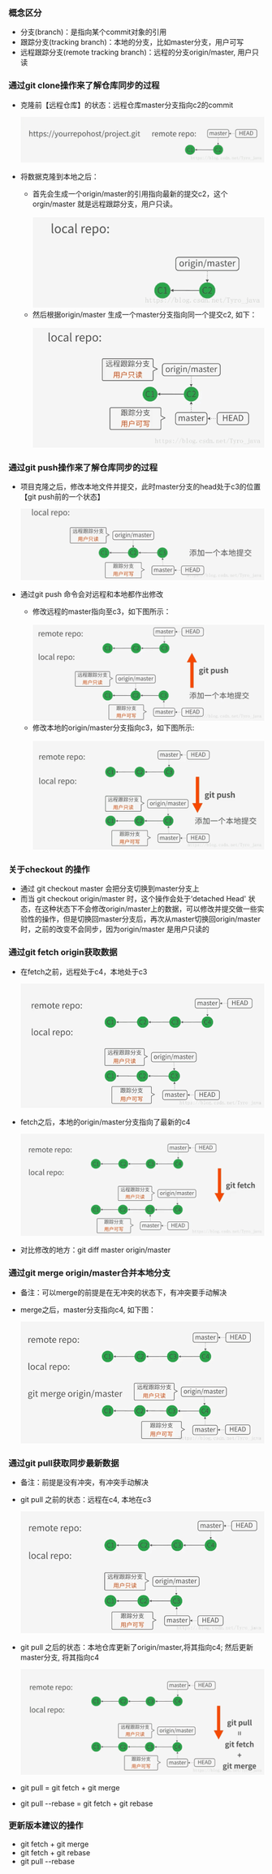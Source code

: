 ### 概念区分

- 分支(branch)：是指向某个commit对象的引用
- 跟踪分支(tracking branch)：本地的分支，比如master分支，用户可写
- 远程跟踪分支(remote tracking branch)：远程的分支origin/master, 用户只读

### 通过git clone操作来了解仓库同步的过程

- 克隆前【远程仓库】的状态：远程仓库master分支指向c2的commit
    <div>
        <img src='./screenshot/2.png' />
    <div>

- 将数据克隆到本地之后：
  * 首先会生成一个origin/master的引用指向最新的提交c2，这个orgin/master 就是远程跟踪分支，用户只读。<br><br>
    <div>
        <img src='./screenshot/3.png' />
    <div>
  * 然后根据origin/master 生成一个master分支指向同一个提交c2, 如下：<br><br>
    <div>
        <img src='./screenshot/4.png' />
    <div>

### 通过git push操作来了解仓库同步的过程

- 项目克隆之后，修改本地文件并提交，此时master分支的head处于c3的位置【git push前的一个状态】
    <div>
        <img src='./screenshot/5.png' />
    <div>

- 通过git push 命令会对远程和本地都作出修改
    * 修改远程的master指向至c3，如下图所示：<br><br>
        <div>
            <img src='./screenshot/6.png' />
        <div>
    * 修改本地的origin/master分支指向c3，如下图所示: <br><br>
        <div>
            <img src='./screenshot/7.png' />
        <div>

### 关于checkout 的操作

- 通过 git checkout master 会把分支切换到master分支上
- 而当 git checkout origin/master 时，这个操作会处于‘detached Head' 状态，在这种状态下不会修改origin/master上的数据，可以修改并提交做一些实验性的操作，但是切换回master分支后，再次从master切换回origin/master时，之前的改变不会同步，因为origin/master 是用户只读的

### 通过git fetch origin获取数据

- 在fetch之前，远程处于c4，本地处于c3
    <div>
        <img src='./screenshot/8.png' />
    <div>

- fetch之后，本地的origin/master分支指向了最新的c4
    <div>
        <img src='./screenshot/9.png' />
    <div>

- 对比修改的地方：git diff master origin/master

### 通过git merge origin/master合并本地分支

- 备注：可以merge的前提是在无冲突的状态下，有冲突要手动解决

- merge之后，master分支指向c4, 如下图：
    <div>
        <img src='./screenshot/10.png' />
    <div>

### 通过git pull获取同步最新数据

- 备注：前提是没有冲突，有冲突手动解决

- git pull 之前的状态：远程在c4, 本地在c3
    <div>
        <img src='./screenshot/11.png' />
    <div>

- git pull 之后的状态：本地仓库更新了origin/master,将其指向c4; 然后更新master分支, 将其指向c4
    <div>
        <img src='./screenshot/12.png' />
    <div>

- git pull = git fetch + git merge

- git pull --rebase = git fetch + git rebase

### 更新版本建议的操作

- git fetch + git merge
- git fetch + git rebase
- git pull --rebase